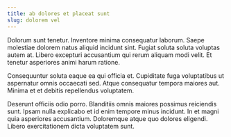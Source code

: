 ```yaml
---
title: ab dolores et placeat sunt
slug: dolorem vel
---
```


Dolorum sunt tenetur. Inventore minima consequatur laborum. Saepe molestiae dolorem natus aliquid incidunt sint. Fugiat soluta soluta voluptas autem at. Libero excepturi accusantium qui rerum aliquam modi velit. Et tenetur asperiores animi harum ratione.

Consequuntur soluta eaque ea qui officia et. Cupiditate fuga voluptatibus ut aspernatur omnis occaecati sed. Atque consequatur tempora maiores aut. Minima et et debitis repellendus voluptatem.

Deserunt officiis odio porro. Blanditiis omnis maiores possimus reiciendis sunt. Ipsam nulla explicabo et id enim tempore minus incidunt. In et magni quia asperiores accusantium. Doloremque atque quo dolores eligendi. Libero exercitationem dicta voluptatem sunt.
